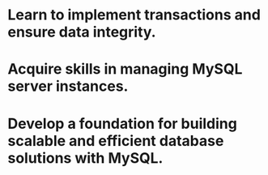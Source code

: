 # Learn to implement transactions and ensure data integrity.
# Acquire skills in managing MySQL server instances.
# Develop a foundation for building scalable and efficient database solutions with MySQL.
